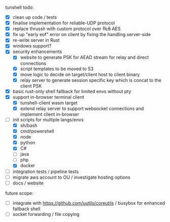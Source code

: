 tunshell todo:

 - [x] clean up code / tests 
 - [x] finalise implementation for reliable-UDP protocol
 - [x] replace thrussh with custom protocol over ~~TLS~~ AES
 - [x] fix up "early eof" error on client by fixing the handling server-side
 - [x] re-write server in Rust
 - [x] windows support?
 - [x] security enhancements
    - [x] website to generate PSK for AEAD stream for relay and direct connections
    - [x] script templates to be moved to S3
    - [x] move logic to decide on target/client host to client binary
    - [x] relay server to generate session specific key which is concat to the client PSK
 - [x] basic rust-only shell fallback for limited envs without pty 
 - [x] support in-browser terminal client
    - [x] tunshell-client wasm target
    - [x] extend relay server to support websocket connections and implement client in-browser
 - [ ] init scripts for multiple langs/envs
    - [x] sh/bash
    - [x] cmd/powershell
    - [x] node
    - [x] python
    - [x] C#
    - [ ] java
    - [ ] php
    - [x] docker
 - [ ] integration tests / pipeline tests
 - [ ] migrate aws account to OU / investigate hosting options
 - [ ] docs / website

future scope:

 - [ ] integrate with https://github.com/uutils/coreutils / busybox for enhanced fallback shell
 - [ ] socket forwarding / file copying
